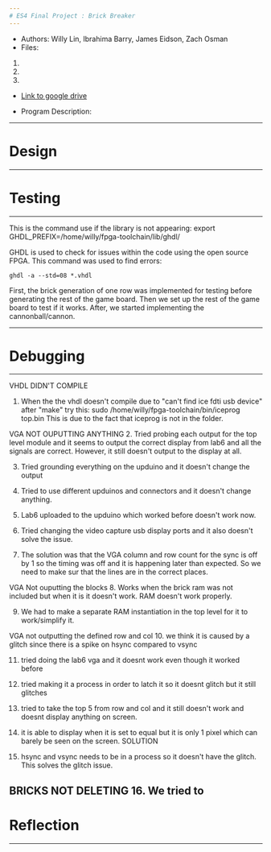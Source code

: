 ```yaml
---
# ES4 Final Project : Brick Breaker
---
```

* Authors: Willy Lin, Ibrahima Barry, James Eidson, Zach Osman
* Files: 
 1. 
 2.
 3.

* [Link to google drive](https://drive.google.com/drive/folders/1haWPJueKWg5tmvnxV2E9WMC4ghSwM9Vv?usp=sharing)

* Program Description: 

---

# Design

---

# Testing

---
This is the command use if the library is not appearing:
    export GHDL_PREFIX=/home/willy/fpga-toolchain/lib/ghdl/

GHDL is used to check for issues within the code using the open source FPGA.
This command was used to find errors:

    ghdl -a --std=08 *.vhdl 

First, the brick generation of one row was implemented for testing before generating the rest of the game board. Then we set up the rest of the game board to test if it works. After, we started implementing the cannonball/cannon. 

---

# Debugging

---
VHDL DIDN'T COMPILE
1.  When the the vhdl doesn't compile due to "can't find ice fdti usb device"  after "make" try this:
        sudo /home/willy/fpga-toolchain/bin/iceprog top.bin
    This is due to the fact that iceprog is not in the folder.  

VGA NOT OUPUTTING ANYTHING
2.  Tried probing each output for the top level module and it seems to output the correct display from lab6 and 
    all the signals are correct. However, it still doesn't output to the display at all. 

3.  Tried grounding everything on the upduino and it doesn't change the output

4.  Tried to use different upduinos and connectors and it doesn't change anything. 

5.  Lab6 uploaded to the upduino which worked before doesn't work now.

6.  Tried changing the video capture usb display ports and it also doesn't solve the issue. 

7.  The solution was that the VGA column and row count for the sync is off by 1 so the timing was off and it is happening later than expected.
    So we need to make sur that the lines are in the correct places. 

VGA Not ouputting the blocks
8.  Works when the brick ram was not included but when it is it doesn't work. RAM doesn't work properly.

9.  We had to make a separate RAM instantiation in the top level for it to work/simplify it. 

VGA not outputting the defined row and col
10. we think it is caused by a glitch since there is a spike on hsync compared to vsync

11. tried doing the lab6 vga and it doesnt work even though it worked before 

12. tried making it a process in order to latch it so it doesnt glitch but it still glitches

13. tried to take the top 5 from row and col and it still doesn't work and doesnt display anything on screen.

14. it is able to display when it is set to equal but it is only 1 pixel which can barely be seen on the screen.
SOLUTION
15. hsync and vsync needs to be in a process so it doesn't have the glitch. This solves the glitch issue.

BRICKS NOT DELETING 
16. We tried to 
---

# Reflection

---
